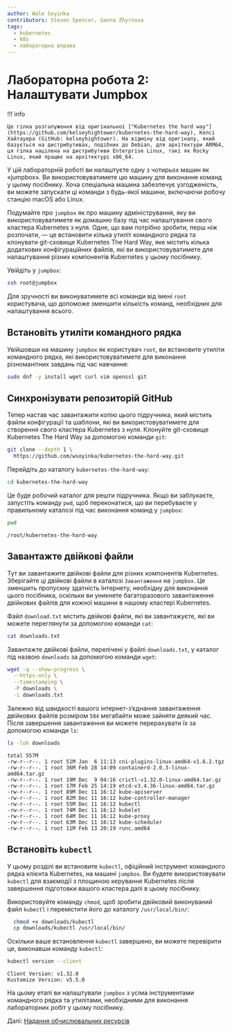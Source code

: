 ```yaml
---
author: Wale Soyinka
contributors: Steven Spencer, Ganna Zhyrnova
tags:
  - kubernetes
  - k8s
  - лабораторна вправа
---
```


# Лабораторна робота 2: Налаштувати Jumpbox

!!! info

    Це гілка розгалуження від оригінальної ["Kubernetes the hard way"](https://github.com/kelseyhightower/kubernetes-the-hard-way), Келсі Хайтауера (GitHub: kelseyhightower). На відміну від оригіналу, який базується на дистрибутивах, подібних до Debian, для архітектури ARM64, ця гілка націлена на дистрибутиви Enterprise Linux, такі як Rocky Linux, який працює на архітектурі x86_64.

У цій лабораторній роботі ви налаштуєте одну з чотирьох машин як «jumpbox». Ви використовуватимете цю машину для виконання команд у цьому посібнику. Хоча спеціальна машина забезпечує узгодженість, ви можете запускати ці команди з будь-якої машини, включаючи робочу станцію macOS або Linux.

Подумайте про `jumpbox` як про машину адміністрування, яку ви використовуватимете як домашню базу під час налаштування свого кластера Kubernetes з нуля. Одне, що вам потрібно зробити, перш ніж розпочати, — це встановити кілька утиліт командного рядка та клонувати git-сховище Kubernetes The Hard Way, яке містить кілька додаткових конфігураційних файлів, які ви використовуватимете для налаштування різних компонентів Kubernetes у цьому посібнику.

Увійдіть у `jumpbox`:

```bash
ssh root@jumpbox
```

Для зручності ви виконуватимете всі команди від імені `root` користувача, що допоможе зменшити кількість команд, необхідних для налаштування всього.

## Встановіть утиліти командного рядка

Увійшовши на машину `jumpbox` як користувач `root`, ви встановите утиліти командного рядка, які використовуватимете для виконання різноманітних завдань під час навчання:

```bash
sudo dnf -y install wget curl vim openssl git
```

## Синхронізувати репозиторій GitHub

Тепер настав час завантажити копію цього підручника, який містить файли конфігурації та шаблони, які ви використовуватимете для створення свого кластера Kubernetes з нуля. Клонуйте git-сховище Kubernetes The Hard Way за допомогою команди `git`:

```bash
git clone --depth 1 \
  https://github.com/wsoyinka/kubernetes-the-hard-way.git
```

Перейдіть до каталогу `kubernetes-the-hard-way`:

```bash
cd kubernetes-the-hard-way
```

Це буде робочий каталог для решти підручника. Якщо ви заблукаєте, запустіть команду `pwd`, щоб переконатися, що ви перебуваєте у правильному каталозі під час виконання команд у `jumpbox`:

```bash
pwd
```

```text
/root/kubernetes-the-hard-way
```

## Завантажте двійкові файли

Тут ви завантажите двійкові файли для різних компонентів Kubernetes. Зберігайте ці двійкові файли в каталозі `Завантаження` на `jumpbox`. Це зменшить пропускну здатність Інтернету, необхідну для виконання цього посібника, оскільки ви уникнете багаторазового завантаження двійкових файлів для кожної машини в нашому кластері Kubernetes.

Файл `download.txt` містить двійкові файли, які ви завантажуєте, які ви можете переглянути за допомогою команди `cat`:

```bash
cat downloads.txt
```

Завантажте двійкові файли, перелічені у файлі `downloads.txt`, у каталог під назвою `downloads` за допомогою команди `wget`:

```bash
wget -q --show-progress \
  --https-only \
  --timestamping \
  -P downloads \
  -i downloads.txt
```

Залежно від швидкості вашого інтернет-з’єднання завантаження двійкових файлів розміром `584` мегабайти може зайняти деякий час. Після завершення завантаження ви можете перерахувати їх за допомогою команди `ls`:

```bash
ls -loh downloads
```

```text
total 557M
-rw-r--r--. 1 root 51M Jan  6 11:13 cni-plugins-linux-amd64-v1.6.2.tgz
-rw-r--r--. 1 root 36M Feb 28 14:09 containerd-2.0.3-linux-amd64.tar.gz
-rw-r--r--. 1 root 19M Dec  9 04:16 crictl-v1.32.0-linux-amd64.tar.gz
-rw-r--r--. 1 root 17M Feb 25 14:19 etcd-v3.4.36-linux-amd64.tar.gz
-rw-r--r--. 1 root 89M Dec 11 16:12 kube-apiserver
-rw-r--r--. 1 root 82M Dec 11 16:12 kube-controller-manager
-rw-r--r--. 1 root 55M Dec 11 16:12 kubectl
-rw-r--r--. 1 root 74M Dec 11 16:12 kubelet
-rw-r--r--. 1 root 64M Dec 11 16:12 kube-proxy
-rw-r--r--. 1 root 63M Dec 11 16:12 kube-scheduler
-rw-r--r--. 1 root 11M Feb 13 20:19 runc.amd64
```

## Встановіть `kubectl`

У цьому розділі ви встановите `kubectl`, офіційний інструмент командного рядка клієнта Kubernetes, на машині `jumpbox`. Ви будете використовувати `kubectl` для взаємодії з площиною керування Kubernetes після завершення підготовки вашого кластера далі в цьому посібнику.

Використовуйте команду `chmod`, щоб зробити двійковий виконуваний файл `kubectl` і перемістити його до каталогу `/usr/local/bin/`:

```bash
  chmod +x downloads/kubectl
  cp downloads/kubectl /usr/local/bin/
```

Оскільки ваше встановлення `kubectl` завершено, ви можете перевірити це, виконавши команду `kubectl`:

```bash
kubectl version --client
```

```text
Client Version: v1.32.0
Kustomize Version: v5.5.0
```

На цьому етапі ви налаштували `jumpbox` з усіма інструментами командного рядка та утилітами, необхідними для виконання лабораторних робіт у цьому посібнику.

Далі: [Надання обчислювальних ресурсів](lab3-compute-resources.md)
